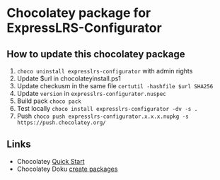 # Chocolatey package for ExpressLRS-Configurator

## How to update this chocolatey package

1. `choco uninstall expresslrs-configurator` with admin rights
2. Update $url in chocolateyinstall.ps1
3. Update checkusm in the same file `certutil -hashfile $url SHA256`
4. Update `version` in `expresslrs-configurator.nuspec`
5. Build pack `choco pack`
6. Test locally `choco install expresslrs-configurator -dv -s .`
7. Push `choco push expresslrs-configurator.x.x.x.nupkg -s https://push.chocolatey.org/`


## Links

* Chocolatey [Quick Start](https://docs.chocolatey.org/en-us/create/create-packages-quick-start)
* Chocolatey Doku [create packages](https://docs.chocolatey.org/en-us/create/create-packages)

